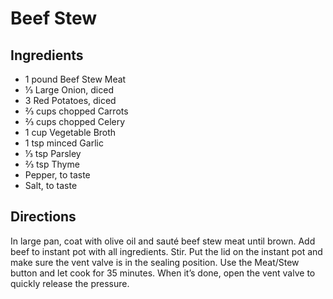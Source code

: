 # Beef Stew

## Ingredients

- 1 pound Beef Stew Meat
- ⅓ Large Onion, diced
- 3 Red Potatoes, diced
- ⅔ cups chopped Carrots
- ⅔ cups chopped Celery
- 1 cup Vegetable Broth
- 1 tsp minced Garlic
- ⅓ tsp Parsley
- ⅔ tsp Thyme
- Pepper, to taste
- Salt, to taste

## Directions

In large pan, coat with olive oil and sauté beef stew meat until brown. Add
beef to instant pot with all ingredients. Stir. Put the lid on the instant pot
and make sure the vent valve is in the sealing position. Use the Meat/Stew
button and let cook for 35 minutes. When it’s done, open the vent valve to
quickly release the pressure.

